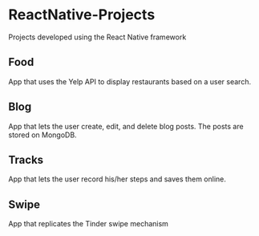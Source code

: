 # ReactNative-Projects
Projects developed using the React Native framework

## Food
App that uses the Yelp API to display restaurants based on a user search.

## Blog
App that lets the user create, edit, and delete blog posts. The posts are stored on MongoDB.

## Tracks
App that lets the user record his/her steps and saves them online.

## Swipe
App that replicates the Tinder swipe mechanism
